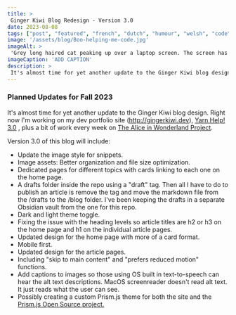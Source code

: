 ```yaml
---
title: >
 Ginger Kiwi Blog Redesign - Version 3.0
date: 2023-08-08
tags: ["post", "featured", "french", "dutch", "humour", "welsh", "code"]
image: '/assets/blog/Boo-helping-me-code.jpg'
imageAlt: >
 'Grey long haired cat peaking up over a laptop screen. The screen has a Git merging exercise on it and multiple tabs open. There's a set of white bookcases in the background. Some have solid doors, some have glass doors.'
imageCaption: 'ADD CAPTION'
description: >
 It's almost time for yet another update to the Ginger Kiwi blog design. There's a semantic issue with a lot of the headings, I'd like separate pages for articles with different themes, and a dark mode. For now my focus is The Alice in Wonderland Project and job applications, 
---
```


<h3>Planned Updates for Fall 2023</h3>
<p>It's almost time for yet another update to the Ginger Kiwi blog design. Right now I'm working on my dev portfolio site (<a href="http://gingerkiwi.dev target="_blank"">http://gingerkiwi.dev</a>), <a href="https://yarnhelp3.netlify.app/ target="_blank"">Yarn Help! 3.0</a> , plus a bit of work every week on <a href="https://www.linkedin.com/company/alice-in-wonderland-project target="_blank"">The Alice in Wonderland Project</a>.</p>

<p>Version 3.0 of this blog will include:</p>

<ul>

<li>Update the image style for snippets.</li>

<li>Image assets: Better organization and file size optimization.</li>

<li>Dedicated pages for different topics with cards linking to each one on the home page.</li>

<li>A drafts folder inside the repo using a "draft" tag. Then all I have to do to publish an article is remove the tag and move the markdown file from the /drafts to the /blog folder. I've been keeping the drafts in a separate Obsidian vault from the one for this repo.</li>

<li>Dark and light theme toggle.</li>

<li>Fixing the issue with the heading levels so article titles are h2 or h3 on the home page and h1 on the individual article pages.</li>

<li>Updated design for the home page with more of a card format.</li>

<li>Mobile first.</li>

<li>Updated design for the article pages.</li>

<li>Including "skip to main content" and "prefers reduced motion" functions.</li>

<li>Add captions to images so those using OS built in text-to-speech can hear the alt text descriptions. MacOS screenreader doesn't read alt text. It just reads what the user can see.</li>

<li>Possibly creating a custom Prism.js theme for both the site and the <a href="https://github.com/PrismJS/prism-themes target="_blank"">Prism.js Open Source project.</a></li>

</ul>
